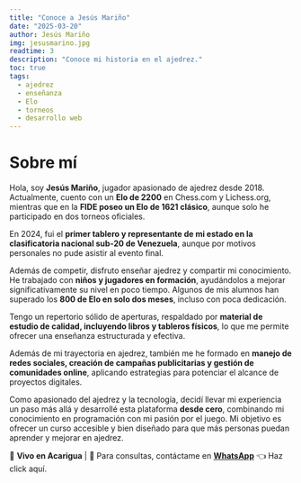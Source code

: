```yaml
---
title: "Conoce a Jesús Mariño"
date: "2025-03-20"
author: Jesús Mariño
img: jesusmarino.jpg
readtime: 3
description: "Conoce mi historia en el ajedrez."
toc: true
tags:
  - ajedrez
  - enseñanza
  - Elo
  - torneos
  - desarrollo web
---
```


# Sobre mí

Hola, soy **Jesús Mariño**, jugador apasionado de ajedrez desde 2018. Actualmente, cuento con un **Elo de 2200** en Chess.com y Lichess.org, mientras que en la **FIDE poseo un Elo de 1621 clásico**, aunque solo he participado en dos torneos oficiales.

En 2024, fui el **primer tablero y representante de mi estado en la clasificatoria nacional sub-20 de Venezuela**, aunque por motivos personales no pude asistir al evento final.  

Además de competir, disfruto enseñar ajedrez y compartir mi conocimiento. He trabajado con **niños y jugadores en formación**, ayudándolos a mejorar significativamente su nivel en poco tiempo. Algunos de mis alumnos han superado los **800 de Elo en solo dos meses**, incluso con poca dedicación.  

Tengo un repertorio sólido de aperturas, respaldado por **material de estudio de calidad, incluyendo libros y tableros físicos**, lo que me permite ofrecer una enseñanza estructurada y efectiva.  

Además de mi trayectoria en ajedrez, también me he formado en **manejo de redes sociales, creación de campañas publicitarias y gestión de comunidades online**, aplicando estrategias para potenciar el alcance de proyectos digitales.  

Como apasionado del ajedrez y la tecnología, decidí llevar mi experiencia un paso más allá y desarrollé esta plataforma **desde cero**, combinando mi conocimiento en programación con mi pasión por el juego. Mi objetivo es ofrecer un curso accesible y bien diseñado para que más personas puedan aprender y mejorar en ajedrez.  

📍 **Vivo en Acarigua** | 📩 Para consultas, contáctame en **[WhatsApp](https://wa.me/+584125249992)**
👈 Haz click aquí.